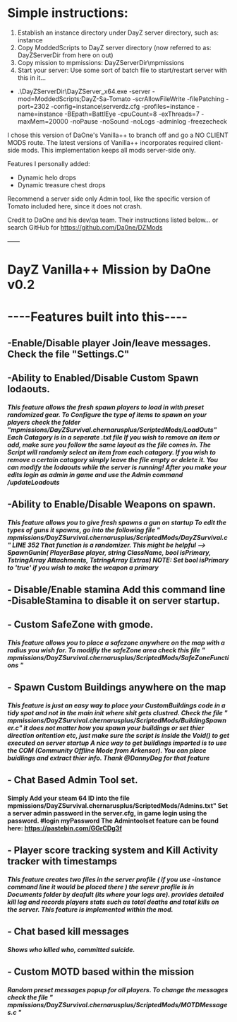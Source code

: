 # Simple instructions:
1. Establish an instance directory under DayZ server directory, such as: instance
2. Copy ModdedScripts to DayZ server directory (now referred to as: DayZServerDir from here on out)
3. Copy mission to mpmissions: DayZServerDir\mpmissions
4. Start your server: Use some sort of batch file to start/restart server with this in it...
 - .\DayZServerDir\DayZServer_x64.exe -server -mod=ModdedScripts;DayZ-Sa-Tomato -scrAllowFileWrite -filePatching -port=2302 -config=instance\serverdz.cfg -profiles=instance -name=instance -BEpath=BattlEye -cpuCount=8 -exThreads=7 -maxMem=20000 -noPause -noSound -noLogs -adminlog -freezecheck

I chose this version of DaOne's Vanilla++ to branch off and go a NO CLIENT MODS route. The latest versions of Vanilla++ incorporates required client-side mods. This implementation keeps all mods server-side only.

Features I personally added:
 - Dynamic helo drops
 - Dynamic treasure chest drops
 
 
Recommend a server side only Admin tool, like the specific version of Tomato included here, since it does not crash.


Credit to DaOne and his dev/qa team. Their instructions listed below... or search GitHub for https://github.com/Da0ne/DZMods

——

# DayZ Vanilla++ Mission by DaOne v0.2


# ----Features built into this----

## -Enable/Disable player Join/leave messages. Check the file "Settings.C"

##  -Ability to Enabled/Disable Custom Spawn lodaouts.
#####  This feature allows the fresh spawn players to load in with preset randomized gear. To Configure the type of items to spawn on your players check the folder "mpmissions/DayZSurvival.chernarusplus/ScriptedMods/LoadOuts" Each Catagory is in a seperate .txt file If you wish to remove an item or add, make sure you follow the same layout as the file comes in. The Script will randomly select an item from each catagory. If you wish to remove a certain catagory simply leave the file empty or delete it. You can modify the lodaouts while the server is running! After you make your edits login as admin in game and use the Admin command /updateLoadouts

## -Ability to Enable/Disable Weapons on spawn.
##### This feature allows you to give fresh spawns a gun on startup To edit the types of guns it spawns, go into the following file " mpmissions/DayZSurvival.chernarusplus/ScriptedMods/DayZSurvival.c " LINE 352 That function is a randomizer. This might be helpful --> SpawnGunIn( PlayerBase player, string ClassName, bool isPrimary, TstringArray Attachments, TstringArray Extras) NOTE:  Set bool isPrimary to 'true' if you wish to make the weapon a primary


## - Disable/Enable stamina Add this command line -DisableStamina  to disable it on server startup.

## - Custom SafeZone with gmode.
##### This feature allows you to place a safezone anywhere on the map with a radius you wish for. To modifiy the safeZone area check this file " mpmissions/DayZSurvival.chernarusplus/ScriptedMods/SafeZoneFunctions "

## - Spawn Custom Buildings anywhere on the map
##### This feature is just an easy way to place your CustomBuildings code in a tidy spot and not in the main init where shit gets clustred. Check the file " mpmissions/DayZSurvival.chernarusplus/ScriptedMods/BuildingSpawner.c" it does not matter how you spawn your buildings or set thier direction oritention etc, just make sure the script is inside the Void() to get executed on server startup A nice way to get buildings imported is to use the COM (Community Offline Mode from Arkensor). You can place buidlings and extract thier info. Thank @DannyDog for that feature

## - Chat Based Admin Tool set.  
#### Simply Add your steam 64 ID into the file mpmissions/DayZSurvival.chernarusplus/ScriptedMods/Admins.txt" Set a server admin password in the server.cfg, in game login using the password. #login myPassword The Admintoolset feature can be found here: https://pastebin.com/GGrCDg3f

## - Player score tracking system and Kill Activity tracker with timestamps
##### This feature creates two files in the server profile ( if you use -instance command line it would be placed there ) the serevr profile is in Documents folder by deafult (its where your logs are). provides detailed kill log and records players stats such as total deaths and total kills on the server. This feature is implemented within the mod.

## - Chat based kill messages
##### Shows who killed who, committed suicide.

## - Custom MOTD based within the mission
##### Random preset messages popup for all players. To change the messages check the file " mpmissions/DayZSurvival.chernarusplus/ScriptedMods/MOTDMessages.c "

